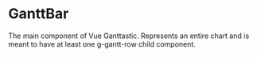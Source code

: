 # GanttBar
The main component of Vue Ganttastic. Represents an entire chart and is meant to have at least one g-gantt-row child component.
